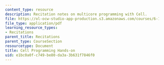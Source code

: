 ```yaml
---
content_type: resource
description: Recitation notes on multicore programming with Cell.
file: https://ol-ocw-studio-app-production.s3.amazonaws.com/courses/6-189-multicore-programming-primer-january-iap-2007/e1bc0a0fc749be80da3a3b631f7846f0_6189recitatn2.pdf
file_type: application/pdf
learning_resource_types:
- Recitations
parent_title: Recitations
parent_type: CourseSection
resourcetype: Document
title: Cell Programming Hands-on
uid: e1bc0a0f-c749-be80-da3a-3b631f7846f0
---
```

